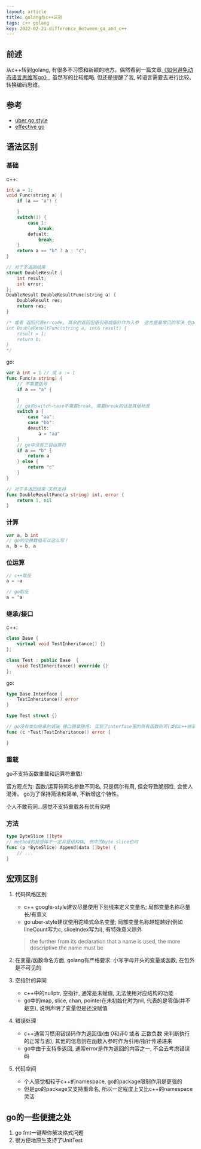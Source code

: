 ```yaml
---
layout: article
title: golang与c++区别
tags: c++ golang
key: 2022-02-21-difference_between_go_and_c++
---
```


## 前述
从c++转到golang, 有很多不习惯和新颖的地方。偶然看到一篇文章[《如何避免动态语言思维写go》](https://mp.weixin.qq.com/s?__biz=MzUzNTY5MzU2MA==&mid=2247485520&idx=1&sn=b443754b9d1b411d3b19dcd874b236c9&chksm=fa80d9c7cdf750d10a303f4d2a8766efac8f8f09f38e2ae1cbc18017f24fa41428a083e79e5c&token=1604940402&lang=zh_CN#rd), 虽然写的比较粗略, 但还是提醒了我, 转语言需要去进行比较、转换编码思维。

## 参考
- [uber go style](https://github.com/uber-go/guide/blob/master/style.md)
- [effective go](https://go.dev/doc/effective_go)

## 语法区别

### 基础
c++:
```c++
int a = 1;
void Func(string a) {
    if (a == "a") {

    }
    switch(1) {
        case 1:
            break;
        defualt:
            break;
    }
    return a == "b" ? a : "c";
}

// 对于多返回结果
struct DoubleResult {
    int result;
    int error;
};
DoubleResult DoubleResultFunc(string a) {
    DoubleResult res;
    return res;
}

/* 或者 返回代表errcode, 其余的返回包用引用或指针作为入参  这也是最常见的写法 在go中被认为是坏习惯
int DoubleResultFunc(string a, int& result) {
    result = 1;
    return 0;
}
*/

```

go:
```go
var a int = 1 // 或 a := 1
func Func(a string) {
    // 不需要括号
    if a == "a" {

    }
    // go的switch-case不需要break, 需要break的话是其他场景
    switch a {
        case "aa":
        case "bb":
        deautlt:
            a = "aa"
    }
    // go中没有三目运算符
    if a == "b" {
        return a
    } else {
        return "c"
    }
}

// 对于多返回结果 天然支持
func DoubleResultFunc(a string) int, error {
    return 1, nil
}
```

### 计算
```go
var a, b int
// go的交换数值可以这么写！
a, b = b, a
```

### 位运算
```c++
// c++取反
a = ~a
```

```go
// go取反
a = ^a
```

### 继承/接口
c++:
```c++
class Base {
    virtual void TestInheritance() {}
};

class Test : public Base  {
    void TestInheritance() override {}
};
```

go:
```go
type Base Interface {
    TestInheritance() error
}

type Test struct {}

// go没有类似继承的语法 接口随拿随用; 实现了interface里的所有函数则可(类似c++继承子类的用法)
func (c *Test)TestInheritance() error {

}
```

### 重载
go不支持函数重载和运算符重载!

官方观点为: 函数/运算符同名参数不同名, 只是偶尔有用, 但会导致脆弱性, 会使人混淆。 go为了保持简洁和简单, 不新增这个特性。

个人不敢苟同...感觉不支持重载各有优有劣吧

### 方法
```go
type ByteSlice []byte
// method的接受体不一定非是结构体, 例中的byte slice也可
func (p *ByteSlice) Append(data []byte) {
    // ...
}
```


## 宏观区别
1. 代码风格区别
   - c++ google-style建议尽量使用下划线来定义变量名; 局部变量名称尽量长/有意义
   - go  uber-style建议使用驼峰式命名变量; 局部变量名称越短越好(例如lineCount写为c, sliceIndex写为i), 有特殊意义除外
   > the further from its declaration that a name is used, the more descriptive the name must be

2. 在变量/函数命名方面, golang有严格要求: 小写字母开头的变量或函数, 在包外是不可见的
   
3. 空指针的异同
   - c++中的nullptr, 空指针, 通常是未赋值, 无法使用对应结构的功能
   - go中的map, slice, chan, pointer在未初始化时为nil, 代表的是零值(并不是空), 说明声明了变量但是还没赋值

4. 错误处理
   - c++通常习惯用错误码作为返回值(由 0和非0 或者 正数负数 来判断执行的正常与否), 其他的信息则在函数入参时作为引用/指针传递进来
   - go中由于支持多返回, 通常error是作为返回的内容之一, 不会去考虑错误码

5. 代码空间
   - 个人感觉相较于c++的namespace, go的package限制作用是更强的
   - 但是go的package又支持重命名, 所以一定程度上又比c++的namespace灵活


## go的一些便捷之处
1. go fmt一键帮你解决格式问题
2. 很方便地原生支持了UnitTest
